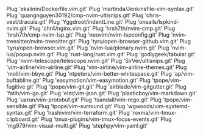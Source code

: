 Plug 'ekalinin/Dockerfile.vim.git'
Plug 'martinda/Jenkinsfile-vim-syntax.git'
Plug 'quangnguyen30192/cmp-nvim-ultisnips.git'
Plug 'chris-vest/dracula.git'
Plug 'Yggdroot/indentLine.git'
Plug 'onsails/lspkind-nvim.git'
Plug 'chr4/nginx.vim.git'
Plug 'hrsh7th/nvim-cmp.git'
Plug 'hrsh7th/cmp-nvim-lsp.git'
Plug 'neovim/nvim-lspconfig.git'
Plug 'nvim-treesitter/nvim-treesitter.git'
Plug 'tyru/open-browser-github.vim.git'
Plug 'tyru/open-browser.vim.git'
Plug 'nvim-lua/plenary.nvim.git'
Plug 'nvim-lua/popup.nvim.git'
Plug 'rust-lang/rust.vim.git'
Plug 'godlygeek/tabular.git'
Plug 'nvim-telescope/telescope.nvim.git'
Plug 'SirVer/ultisnips.git'
Plug 'vim-airline/vim-airline.git'
Plug 'vim-airline/vim-airline-themes.git'
Plug 'moll/vim-bbye.git'
Plug 'ntpeters/vim-better-whitespace.git'
Plug 'ap/vim-buftabline.git'
Plug 'easymotion/vim-easymotion.git'
Plug 'tpope/vim-fugitive.git'
Plug 'tpope/vim-git.git'
Plug 'airblade/vim-gitgutter.git'
Plug 'fatih/vim-go.git'
Plug 'elzr/vim-json.git'
Plug 'plasticboy/vim-markdown.git'
Plug 'uarun/vim-protobuf.git'
Plug 'tsandall/vim-rego.git'
Plug 'tpope/vim-sensible.git'
Plug 'tpope/vim-surround.git'
Plug 'wgwoods/vim-systemd-syntax.git'
Plug 'hashivim/vim-terraform.git'
Plug 'roxma/vim-tmux-clipboard.git'
Plug 'tmux-plugins/vim-tmux-focus-events.git'
Plug 'mg979/vim-visual-multi.git'
Plug 'stephpy/vim-yaml.git'
